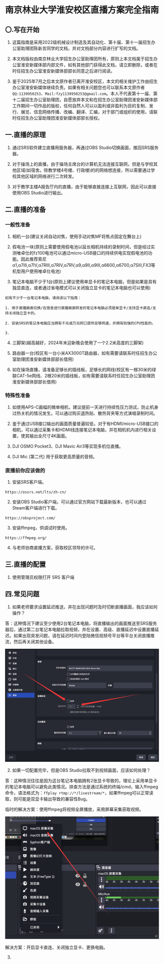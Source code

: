 # 南京林业大学淮安校区直播方案完全指南

## 〇.写在开始

1. 这篇指南是采用2022级机械设计制造及其自动化、第十届、第十一届招生办公室助理团陈新言同学的文档，并对文档部分内容进行扩写的文档。

2. 本文档版权由南京林业大学招生办公室助理团所有，原则上本文档属于招生办公室淮安新媒体部内部文件，如有其他部门获得此文档，请立即删除，或者在时任招生办公室淮安新媒体部部长同意之后进行阅读。

3. 鉴于2025年7月之后本文原作者已离开淮安校区，本文的相关维护工作由招生办公室淮安新媒体继续负责。如果有相关问题您也可以联系本文原作者`QQ:1139950253`、`Mail:fzy1139950253@gmail.com`。本人不代表第十一届、第十二届招生办公室助理团，自愿放弃本文和在招生办公室助理团淮安新媒体部工作期间一切作品的版权，任何自然人可以以盈利或非盈利为目的复制、发行、展览、信息网络传播、改编、翻译、汇编，对于部门或组织的使用，请联时任招生办公室助理团淮安新媒体部部长授权。

## 一.直播的原理

1. 通过SRS软件建立直播用服务器，再通过OBS Studio切换画面，推回SRS服务器。

2. 对于操场上的直播，由于操场主席台的计算机无法连接互联网，但是与学校其他区域(如宿舍。除教学楼4号楼、行政楼)的的网络想连接，所以需要通过学校其他区域的网络进行二次转发。

3. 对于教学主楼A报告厅内的直播，由于能够直接连接上互联网，因此可以直接使用OBS Studio进行输出。

## 二.直播的准备

### 一般性准备

1. 相机一台(建议关闭自动对焦，使用手动对焦MF将焦点固定在舞台上)

2. 假电池一块(原则上需要使用假电池以延长相机持续的录制时间，但是经过实测唯卓仕的fz100电池可以通过micro-USB接口的持续供电实现假电池的功能。因此推荐索尼α1,α7III,α7IV,α7RIII,α7RⅣ,α7RV,α9,α9II,α9III,α6600,α6700,α7SIII,FX3等机型用户使用唯卓仕电池)

3. 笔记本电脑不少于1台(原则上建议使用单显卡的笔记本电脑，但是如果是具有独显直连，或者通过省电模式可以关闭独立显卡的笔记本电脑也可以使用)

```
如有不少于一台笔记本电脑，请阅读以下指南：

1. 用于直播画面切换/在宿舍进行直播画面转发的笔记本电脑必须是单显卡/支持显卡直连/支持关闭独立显卡的。

2. 安装SRS的笔记本电脑应当拥有千兆或万兆网口提供足够网速，并拥有较强的CPU性能的。

3. 
```

4. 三脚架(越高越好，2024年末迎新晚会使用了一个2.2米高度的三脚架)

5. 路由器一台(校区有一台小米AX3000T路由器，如有需要请联系时任招生办公室助理团淮安新媒体部部长借用)

6. 如在操场直播，请准备足够长的插线板，足够长的网线(校区有一根30米的绿联CAT-5e网线、2根20米的插线板，如有需要请联系时任招生办公室助理团淮安新媒体部部长借用)

### 特殊性准备

1. 如使用APS-C画幅的微单相机，建议提前一天进行持续性压力测试，防止机身过热关机的情况发生。可以通过购买退热贴、散热背夹等方式演唱录制时间。

2. 鉴于通过USB接口输出的画面质量普遍较低，对于有HDMI/micro-USB接口的相机，可以通过采集卡和HDMI线连接笔记本电脑，并在相机机内进行相关设置，使其输出全尺寸4K画面。

3. DJI OSMO Pocket3、DJI Mavic Air3等实现多机位直播。

4. DJI Mic (第二代) 用于获取更高质量的音频。

### 直播前你应该做的

1. 安装SRS客户端。

`https://ossrs.net/lts/zh-cn/`

2. 安装OBS Studio客户端，可以通过官方网站下载最新版本，也可以通过Steam客户端进行下载。

`https://obsproject.com/`

3. 安装ffmpeg，供调试时使用。

`https://ffmpeg.org/`

4. 与老师协商直播方案，获取校区领导的许可。

## 三.直播的配置

1. 使用管理员权限打开 SRS 客户端

## 四.常见问题

1. 如果老师要求设置延迟推送，并在出现问题时及时切断直播画面，我应该如何操作？

答：这种情况下建议至少使用2台笔记本电脑，将直播输出的画面推送至SRS服务器后，通过第二台笔记本电脑拉取视频，并在设置、高级、直播延迟中设置直播延迟。如果出现突发问题，请在延迟时间内登陆微信视频号平台等平台关闭直播推流，然后再关闭其他设备。

![SRS_Video](https://github.com/fang50253/NJFU_CS_Note/blob/main/Others/pic/live/pic1.jpg?raw=true)

2. 如果一切配置完毕，但是OBS Studio拉取不到视频画面，应该如何处理？

答：这种情况往往是因为这台笔记本电脑拥有2张显卡导致的，理论上采用单显卡的笔记本电脑可以避免此类情况。排查方法是通过系统的终端/cmd，输入ffmpeg命令，语法格式为：`ffplay rtmp://*/livestream/*`，如果ffmpeg可以正常读取，则可能是双显卡输出导致的兼容性Bug。

临时的解决方案：使用ffmpeg将视频全屏播放，采用屏幕采集获取视频。

![can_not_read_video](https://github.com/fang50253/NJFU_CS_Note/blob/main/Others/pic/live/pic2.png?raw=true)

解决方案：开启显卡直连、关闭独立显卡、更换电脑。

3. 

